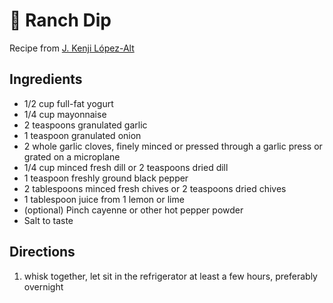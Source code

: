 # 🥗 Ranch Dip

Recipe from [J. Kenji López-Alt](https://www.youtube.com/watch?v=p8nJIiQo7jw)

## Ingredients

- 1/2 cup full-fat yogurt
- 1/4 cup mayonnaise
- 2 teaspoons granulated garlic
- 1 teaspoon granulated onion
- 2 whole garlic cloves, finely minced or pressed through a garlic press or
  grated on a microplane
- 1/4 cup minced fresh dill or 2 teaspoons dried dill
- 1 teaspoon freshly ground black pepper
- 2 tablespoons minced fresh chives or 2 teaspoons dried chives
- 1 tablespoon juice from 1 lemon or lime
- (optional) Pinch cayenne or other hot pepper powder
- Salt to taste

## Directions

1. whisk together, let sit in the refrigerator at least a few hours,
   preferably overnight
